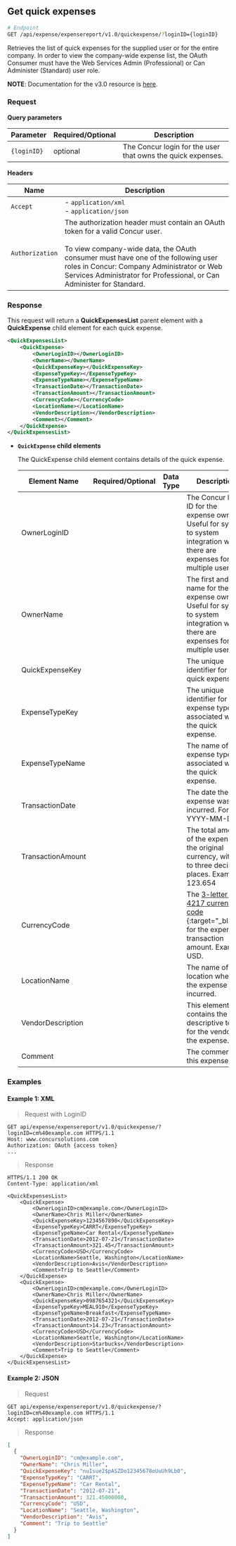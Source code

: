 ## Get quick expenses

```bash
# Endpoint
GET /api/expense/expensereport/v1.0/quickexpense/?loginID={loginID}
```

Retrieves the list of quick expenses for the supplied user or for the entire company. In order to view the company-wide expense list, the OAuth Consumer must have the Web Services Admin (Professional) or Can Administer (Standard) user role.

**NOTE**: Documentation for the v3.0 resource is [here](/api-reference/expense/quick-expense/).

### Request

**Query parameters**

| Parameter | Required/Optional | Description |
|-----------|-----------|---------------------|
| `{loginID}` | optional | The Concur login for the user that owns the quick expenses. |

**Headers**

| Name | Description |
| ---- | ----------- |
| `Accept` | - `application/xml` <br> - `application/json` |
| `Authorization` | The authorization header must contain an OAuth token for a valid Concur user. <br><br> To view company-wide data, the OAuth consumer must have one of the following user roles in Concur: Company Administrator or Web Services Administrator for Professional, or Can Administer for Standard. |

### Response

This request will return a **QuickExpensesList** parent element with a **QuickExpense** child element for each quick expense.

```xml
<QuickExpensesList>
    <QuickExpense>
        <OwnerLoginID></OwnerLoginID>
        <OwnerName></OwnerName>
        <QuickExpenseKey></QuickExpenseKey>
        <ExpenseTypeKey></ExpenseTypeKey>
        <ExpenseTypeName></ExpenseTypeName>
        <TransactionDate></TransactionDate>
        <TransactionAmount></TransactionAmount>
        <CurrencyCode></CurrencyCode>
        <LocationName></LocationName>
        <VendorDescription></VendorDescription>
        <Comment></Comment>
    </QuickExpense>
</QuickExpensesList>
```

* **`QuickExpense` child elements**

  The QuickExpense child element contains details of the quick expense.

  |Element Name|Required/Optional|Data Type| Description|
  |-------------|-----------------|----------|-----------|
  |  OwnerLoginID |  |  |  The Concur login ID for the expense owner. Useful for system to system integration when there are expenses for multiple users.   |
  |  OwnerName |  |  |  The first and last name for the expense owner. Useful for system to system integration when there are expenses for multiple users. |
  |  QuickExpenseKey |  |  |  The unique identifier for the quick expense. |
  |  ExpenseTypeKey |  |  |  The unique identifier for the expense type associated with the quick expense. |
  |  ExpenseTypeName |  |  |  The name of the expense type associated with the quick expense. |
  |  TransactionDate |  |  |  The date the expense was incurred. Format: YYYY-MM-DD |
  |  TransactionAmount |  |  |  The total amount of the expense in the original currency, with up to three decimal places. Example: 123.654 |
  |  CurrencyCode |  |  |  The [3-letter ISO 4217 currency code ](https://en.wikipedia.org/wiki/ISO_4217){:target="_blank"} for the expense transaction amount. Example: USD. |
  |  LocationName |  |  |  The name of the location where the expense was incurred. |
  |  VendorDescription |  |  |  This element contains the descriptive text for the vendor for the expense. |
  |  Comment |  |  |  The comment for this expense. |

### Examples

#### Example 1: XML

> Request with LoginID

```http
GET api/expense/expensereport/v1.0/quickexpense/?loginID=cm%40example.com HTTPS/1.1
Host: www.concursolutions.com
Authorization: OAuth {access token}
...
```

> Response

```http
HTTPS/1.1 200 OK
Content-Type: application/xml

<QuickExpensesList>
    <QuickExpense>
        <OwnerLoginID>cm@example.com</OwnerLoginID>
        <OwnerName>Chris Miller</OwnerName>
        <QuickExpenseKey>1234567890</QuickExpenseKey>
        <ExpenseTypeKey>CARRT</ExpenseTypeKey>
        <ExpenseTypeName>Car Rental</ExpenseTypeName>
        <TransactionDate>2012-07-21</TransactionDate>
        <TransactionAmount>321.45</TransactionAmount>
        <CurrencyCode>USD</CurrencyCode>
        <LocationName>Seattle, Washington</LocationName>
        <VendorDescription>Avis</VendorDescription>
        <Comment>Trip to Seattle</Comment>
    </QuickExpense>
    <QuickExpense>
        <OwnerLoginID>cm@example.com</OwnerLoginID>
        <OwnerName>Chris Miller</OwnerName>
        <QuickExpenseKey>0987654321</QuickExpenseKey>
        <ExpenseTypeKey>MEAL910</ExpenseTypeKey>
        <ExpenseTypeName>Breakfast</ExpenseTypeName>
        <TransactionDate>2012-07-21</TransactionDate>
        <TransactionAmount>14.23</TransactionAmount>
        <CurrencyCode>USD</CurrencyCode>
        <LocationName>Seattle, Washington</LocationName>
        <VendorDescription>Starbucks</VendorDescription>
        <Comment>Trip to Seattle</Comment>
    </QuickExpense>
</QuickExpensesList>
```

#### Example 2: JSON

> Request

```http
GET api/expense/expensereport/v1.0/quickexpense/?loginID=cm%40example.com HTTPS/1.1
Accept: application/json
```

> Response

```json
[
  {
    "OwnerLoginID": "cm@example.com",
    "OwnerName": "Chris Miller",
    "QuickExpenseKey": "nuIsue2$pASZDo12345678oUuUh9Lb0",
    "ExpenseTypeKey": "CARRT",
    "ExpenseTypeName": "Car Rental",
    "TransactionDate": "2012-07-21",
    "TransactionAmount": 321.45000000,
    "CurrencyCode": "USD",
    "LocationName": "Seattle, Washington",
    "VendorDescription": "Avis",
    "Comment": "Trip to Seattle"
  }
]
```
